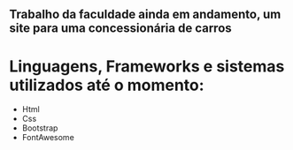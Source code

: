 ## Trabalho da faculdade ainda em andamento, um site para uma concessionária de carros


# Linguagens, Frameworks e sistemas utilizados até o momento:
  * Html
  * Css
  * Bootstrap
  * FontAwesome
